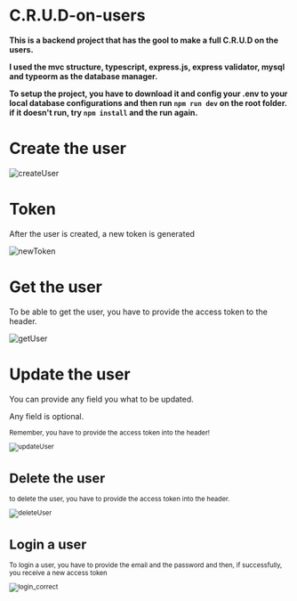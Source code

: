 # C.R.U.D-on-users

<strong>This is a backend project that has the gool to make a full C.R.U.D on the users. </strong>

<strong> I used the mvc structure, typescript, express.js, express validator, mysql and typeorm as the database manager.</strong>

<strong>To setup the project, you have to download it and config your .env to your local database configurations and then run  ```npm run dev``` 
on the root folder. if it doesn't run, try ```npm install``` and the run again.</strong>

<h1>Create the user</h1>

![createUser](https://user-images.githubusercontent.com/92902916/198898866-d7f582f6-dce6-4909-bb88-1cfca827c59c.png)

<h1>Token</h1>

<p>After the user is created, a new token is generated</p>

![newToken](https://user-images.githubusercontent.com/92902916/198898931-69ce45d9-9c3b-4a99-94a4-eaa3c1d8a04f.png)

<h1>Get the user</h1>
<p>To be able to get the user, you have to provide the access token to the header.</p>

![getUser](https://user-images.githubusercontent.com/92902916/198899014-d6267190-41c6-4a66-a791-682725cd60e4.png)

<h1>Update the user</h1>
<p>You can provide any field you what to be updated. </p>
<p>Any field is optional. </p>
<small>Remember, you have to provide the access token into the header!</>


![updateUser](https://user-images.githubusercontent.com/92902916/198899082-1f2317d8-1527-4513-a1b3-d2abb20ca5a1.png)

<h1>Delete the user</h1>
<p>to delete the user, you have to provide the access token into the header.</p>

![deleteUser](https://user-images.githubusercontent.com/92902916/198899308-6a44ed93-fdb8-44fe-8524-3600a85452ef.png)

<h1>Login a user</h1>
<p>To login a user, you have to provide the email and the password and then, if successfully, you receive a new access token</p>

![login_correct](https://user-images.githubusercontent.com/92902916/198899453-986c49da-7978-4e66-929b-2ec2550b3632.png)



